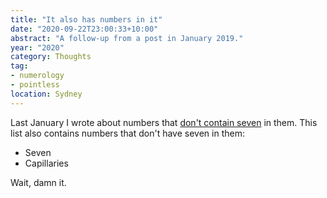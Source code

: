 ```yaml
---
title: "It also has numbers in it"
date: "2020-09-22T23:00:33+10:00"
abstract: "A follow-up from a post in January 2019."
year: "2020"
category: Thoughts
tag:
- numerology
- pointless
location: Sydney
---
```

Last January I wrote about numbers that [don't contain seven](https://rubenerd.com/it-has-numbers-in-them/) in them. This list also contains numbers that don't have seven in them:

* Seven
* Capillaries

Wait, damn it.

